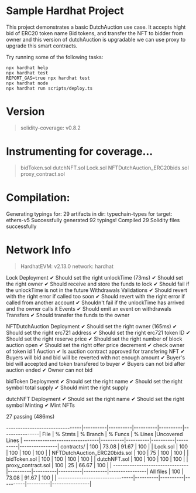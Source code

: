 # Sample Hardhat Project

This project demonstrates a basic DutchAuction use case. It accepts hight bid of ERC20 token name Bid tokens, and transfer the NFT to bidder from owner and this version of dutchAuction is upgradable we can use proxy to upgrade this smart contracts.

Try running some of the following tasks:

```shell
npx hardhat help
npx hardhat test
REPORT_GAS=true npx hardhat test
npx hardhat node
npx hardhat run scripts/deploy.ts
```

Version
=======
> solidity-coverage: v0.8.2

Instrumenting for coverage...
=============================

> bidToken.sol
> dutchNFT.sol
> Lock.sol
> NFTDutchAuction_ERC20bids.sol
> proxy_contract.sol

Compilation:
============

Generating typings for: 29 artifacts in dir: typechain-types for target: ethers-v5
Successfully generated 92 typings!
Compiled 29 Solidity files successfully

Network Info
============
> HardhatEVM: v2.13.0
> network:    hardhat



  Lock
    Deployment
      ✔ Should set the right unlockTime (73ms)
      ✔ Should set the right owner
      ✔ Should receive and store the funds to lock
      ✔ Should fail if the unlockTime is not in the future
    Withdrawals
      Validations
        ✔ Should revert with the right error if called too soon
        ✔ Should revert with the right error if called from another account
        ✔ Shouldn't fail if the unlockTime has arrived and the owner calls it
      Events
        ✔ Should emit an event on withdrawals
      Transfers
        ✔ Should transfer the funds to the owner

  NFTDutchAuction
    Deployment
      ✔ Should set the right owner (165ms)
      ✔ Should set the right erc721 address
      ✔ Should set the right erc721 token ID
      ✔ Should set the right reserve price
      ✔ Should set the right number of block auction open
      ✔ Should set the right offer price decrement
      ✔ check owner of token id 1
    Auction
      ✔ Is auction contract approved for transfering NFT
      ✔ Buyers will bid and bid will be reverted with not enough amount
      ✔ Buyer's bid will accepted and token transfered to buyer
      ✔ Buyers can not bid after auction ended
      ✔ Owner can not bid

  bidToken
    Deployment
      ✔ Should set the right name
      ✔ Should set the right symbol
    total supply
      ✔ Should mint the right supply

  dutchNFT
    Deployment
      ✔ Should set the right name
      ✔ Should set the right symbol
    Minting
      ✔ Mint NFTs


  27 passing (486ms)

--------------------------------|----------|----------|----------|----------|----------------|
File                            |  % Stmts | % Branch |  % Funcs |  % Lines |Uncovered Lines |
--------------------------------|----------|----------|----------|----------|----------------|
 contracts/                     |      100 |    73.08 |    91.67 |      100 |                |
  Lock.sol                      |      100 |      100 |      100 |      100 |                |
  NFTDutchAuction_ERC20bids.sol |      100 |       75 |      100 |      100 |                |
  bidToken.sol                  |      100 |      100 |      100 |      100 |                |
  dutchNFT.sol                  |      100 |      100 |      100 |      100 |                |
  proxy_contract.sol            |      100 |       25 |    66.67 |      100 |                |
--------------------------------|----------|----------|----------|----------|----------------|
All files                       |      100 |    73.08 |    91.67 |      100 |                |
--------------------------------|----------|----------|----------|----------|----------------|

